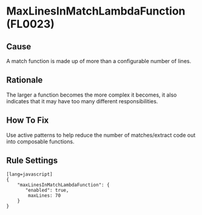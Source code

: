 # MaxLinesInMatchLambdaFunction (FL0023)

## Cause

A match function is made up of more than a configurable number of lines.

## Rationale

The larger a function becomes the more complex it becomes, it also indicates that it may have too many different responsibilities.

## How To Fix

Use active patterns to help reduce the number of matches/extract code out into composable functions.

## Rule Settings

	[lang=javascript]
    {
        "maxLinesInMatchLambdaFunction": { 
           "enabled": true,
            maxLines: 70
        }
    }